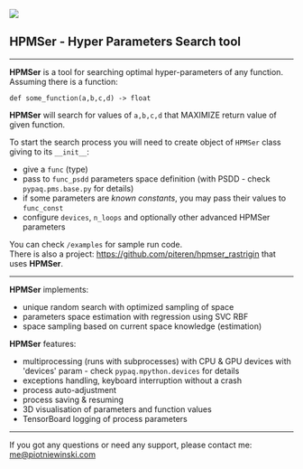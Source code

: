 ![](HPMSer.png)

## HPMSer - Hyper Parameters Search tool

------------

**HPMSer** is a tool for searching optimal hyper-parameters of any function.<br> Assuming there is a function:

`def some_function(a,b,c,d) -> float`

**HPMSer** will search for values of `a,b,c,d` that MAXIMIZE return value of given function.

To start the search process you will need to create object of `HPMSer` class giving to its `__init__`:
- give a `func` (type)
- pass to `func_psdd` parameters space definition (with PSDD - check `pypaq.pms.base.py` for details)
- if some parameters are *known constants*, you may pass their values to `func_const`
- configure `devices`, `n_loops` and optionally other advanced HPMSer parameters

You can check `/examples` for sample run code.<br>There is also a project: https://github.com/piteren/hpmser_rastrigin
that uses **HPMSer**.

------------

**HPMSer** implements:
- unique random search with optimized sampling of space
- parameters space estimation with regression using SVC RBF
- space sampling based on current space knowledge (estimation)

**HPMSer** features:
- multiprocessing (runs with subprocesses) with CPU & GPU devices with 'devices' param - check `pypaq.mpython.devices` for details
- exceptions handling, keyboard interruption without a crash
- process auto-adjustment
- process saving & resuming
- 3D visualisation of parameters and function values
- TensorBoard logging of process parameters

------------

If you got any questions or need any support, please contact me:  me@piotniewinski.com